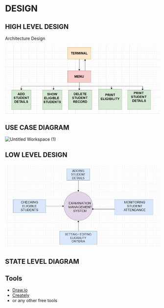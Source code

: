 # DESIGN 

## HIGH LEVEL DESIGN 

Architecture Design 

![Untitled Workspace](https://github.com/sammy-9930/Examination_Management_System/blob/main/2_Design/Architecture_Design.JPG)

## USE CASE DIAGRAM 

![Untitled Workspace (1)](https://user-images.githubusercontent.com/65846052/114498726-3cfe3780-9c42-11eb-8acd-9e1d65ad55f0.png)

## LOW LEVEL DESIGN

![Untitled Workspace (1)](https://github.com/sammy-9930/Examination_Management_System/blob/main/2_Design/low_level_design.JPG)

## STATE LEVEL DIAGRAM 



## Tools 
* [Draw.io](https://app.diagrams.net/)
* [Creately](https://app.creately.com/diagram/create)
* or any other free tools

